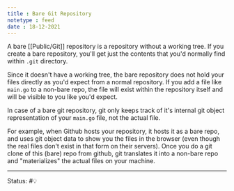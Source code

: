 ```yaml
---
title : Bare Git Repository
notetype : feed
date : 18-12-2021
---
```


A bare [[Public/Git]] repository is a repository without a working tree. If you create a bare repository, you'll get just the contents that you'd normally find within `.git` directory.

Since it doesn't have a working tree, the bare repository does not hold your files directly as you'd expect from a normal repository. If you add a file like `main.go` to a non-bare repo, the file will exist within the repository itself and will be visible to you like you'd expect.

In case of a bare git repository, git only keeps track of it's internal git object representation of your `main.go` file, not the actual file. 

For example, when Github hosts your repository, it hosts it as a bare repo, and uses git object data to show you the files in the browser (even though the real files don't exist in that form on their servers). Once you do a git clone of this (bare) repo from github, git translates it into a non-bare repo and "materializes" the actual files on your machine. 

-----

Status: #💡 

